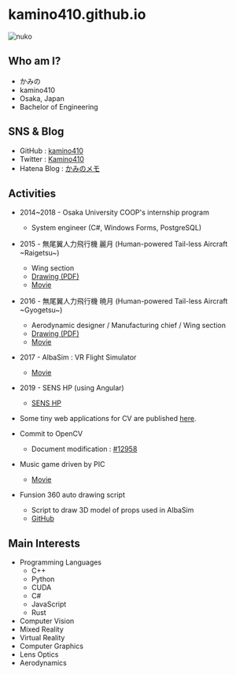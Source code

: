 # kamino410.github.io

![nuko](https://pbs.twimg.com/profile_images/835859818162245633/T14PAg4L_200x200.jpg)

## Who am I?
* かみの
* kamino410
* Osaka, Japan
* Bachelor of Engineering

## SNS & Blog
* GitHub : [kamino410](https://github.com/kamino410)
* Twitter : [Kamino410](https://twitter.com/Kamino410)
* Hatena Blog : [かみのメモ](https://kamino.hatenablog.com/archive)

## Activities
* 2014~2018 - Osaka University COOP's internship program
  * System engineer (C#, Windows Forms, PostgreSQL)
* 2015 - 無尾翼人力飛行機 麗月 (Human-powered Tail-less Aircraft \~Raigetsu\~)
  * Wing section
  * [Drawing (PDF)](https://drive.google.com/file/d/0B9IxzHX0crEOVjMxSm1FLWZ5cU0/view)
  * [Movie](https://www.youtube.com/watch?v=fePjS_SkKoM)
* 2016 - 無尾翼人力飛行機 暁月 (Human-powered Tail-less Aircraft \~Gyogetsu\~)
  * Aerodynamic designer / Manufacturing chief / Wing section
  * [Drawing (PDF)](https://drive.google.com/file/d/0B9IxzHX0crEOTlZ0bXZsMGlYTjQ/view)
  * [Movie](https://www.youtube.com/watch?v=4WSvJkH92DI)
* 2017 - AlbaSim : VR Flight Simulator
  * [Movie](https://www.youtube.com/watch?v=gkGf1dIYQEk)
* 2019 - SENS HP (using Angular)
  * [SENS HP](https://www.sens.sys.es.osaka-u.ac.jp/)

* Some tiny web applications for CV are published [here](https://kamino410.github.io/cv-snippets/).
* Commit to OpenCV
  * Document modification : [#12958](https://github.com/opencv/opencv/pull/12958)
* Music game driven by PIC
  * [Movie](https://youtu.be/qOXjCnSWSkk)
* Funsion 360 auto drawing script
  * Script to draw 3D model of props used in AlbaSim
  * [GitHub](https://github.com/kamino410/FusionScripts)

## Main Interests
* Programming Languages
  * C++
  * Python
  * CUDA
  * C#
  * JavaScript
  * Rust
* Computer Vision
* Mixed Reality
* Virtual Reality
* Computer Graphics
* Lens Optics
* Aerodynamics

<!-- Global site tag (gtag.js) - Google Analytics -->
<script async src="https://www.googletagmanager.com/gtag/js?id=UA-112076085-2"></script>
<script>
  window.dataLayer = window.dataLayer || [];
  function gtag(){dataLayer.push(arguments);}
  gtag('js', new Date());
  gtag('config', 'UA-112076085-2');
</script>
